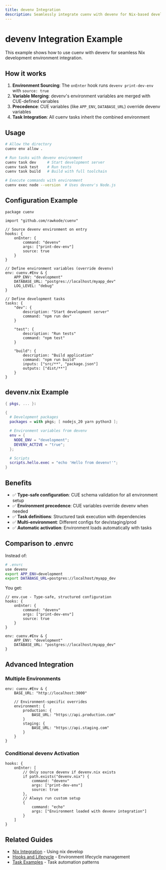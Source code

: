 ```yaml
---
title: devenv Integration
description: Seamlessly integrate cuenv with devenv for Nix-based development environments
---
```


# devenv Integration Example

This example shows how to use cuenv with devenv for seamless Nix development environment integration.

## How it works

1. **Environment Sourcing**: The `onEnter` hook runs `devenv print-dev-env` with `source: true`
2. **Variable Merging**: devenv's environment variables are merged with CUE-defined variables
3. **Precedence**: CUE variables (like `APP_ENV`, `DATABASE_URL`) override devenv variables
4. **Task Integration**: All cuenv tasks inherit the combined environment

## Usage

```bash
# Allow the directory
cuenv env allow .

# Run tasks with devenv environment
cuenv task dev     # Start development server
cuenv task test    # Run tests
cuenv task build   # Build with full toolchain

# Execute commands with environment
cuenv exec node --version  # Uses devenv's Node.js
```

## Configuration Example

```cue
package cuenv

import "github.com/rawkode/cuenv"

// Source devenv environment on entry
hooks: {
    onEnter: {
        command: "devenv"
        args: ["print-dev-env"]
        source: true
    }
}

// Define environment variables (override devenv)
env: cuenv.#Env & {
    APP_ENV: "development"
    DATABASE_URL: "postgres://localhost/myapp_dev"
    LOG_LEVEL: "debug"
}

// Define development tasks
tasks: {
    "dev": {
        description: "Start development server"
        command: "npm run dev"
    }

    "test": {
        description: "Run tests"
        command: "npm test"
    }

    "build": {
        description: "Build application"
        command: "npm run build"
        inputs: ["src/**", "package.json"]
        outputs: ["dist/**"]
    }
}
```

## devenv.nix Example

```nix
{ pkgs, ... }:

{
  # Development packages
  packages = with pkgs; [ nodejs_20 yarn python3 ];

  # Environment variables from devenv
  env = {
    NODE_ENV = "development";
    DEVENV_ACTIVE = "true";
  };

  # Scripts
  scripts.hello.exec = "echo 'Hello from devenv!'";
}
```

## Benefits

- ✅ **Type-safe configuration**: CUE schema validation for all environment setup
- ✅ **Environment precedence**: CUE variables override devenv when needed
- ✅ **Task definitions**: Structured task execution with dependencies
- ✅ **Multi-environment**: Different configs for dev/staging/prod
- ✅ **Automatic activation**: Environment loads automatically with tasks

## Comparison to .envrc

Instead of:

```bash
# .envrc
use devenv
export APP_ENV=development
export DATABASE_URL=postgres://localhost/myapp_dev
```

You get:

```cue
// env.cue - Type-safe, structured configuration
hooks: {
    onEnter: {
        command: "devenv"
        args: ["print-dev-env"]
        source: true
    }
}

env: cuenv.#Env & {
    APP_ENV: "development"
    DATABASE_URL: "postgres://localhost/myapp_dev"
}
```

## Advanced Integration

### Multiple Environments

```cue
env: cuenv.#Env & {
    BASE_URL: "http://localhost:3000"

    // Environment-specific overrides
    environment: {
        production: {
            BASE_URL: "https://api.production.com"
        }
        staging: {
            BASE_URL: "https://api.staging.com"
        }
    }
}
```

### Conditional devenv Activation

```cue
hooks: {
    onEnter: [
        // Only source devenv if devenv.nix exists
        if path.exists("devenv.nix") {
            command: "devenv"
            args: ["print-dev-env"]
            source: true
        },
        // Always run custom setup
        {
            command: "echo"
            args: ["Environment loaded with devenv integration"]
        }
    ]
}
```

## Related Guides

- [Nix Integration](/guides/nix-integration/) - Using nix develop
- [Hooks and Lifecycle](/reference/hooks/) - Environment lifecycle management
- [Task Examples](/guides/task-examples/) - Task automation patterns
